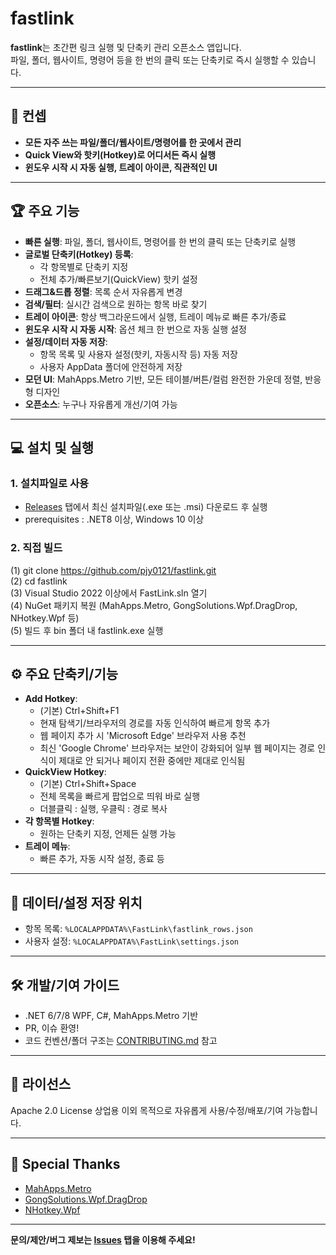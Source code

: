 # fastlink

**fastlink**는 초간편 링크 실행 및 단축키 관리 오픈소스 앱입니다.<br>
파일, 폴더, 웹사이트, 명령어 등을 한 번의 클릭 또는 단축키로 즉시 실행할 수 있습니다.

---

## 🚀 컨셉

- **모든 자주 쓰는 파일/폴더/웹사이트/명령어를 한 곳에서 관리**
- **Quick View와 핫키(Hotkey)로 어디서든 즉시 실행**
- **윈도우 시작 시 자동 실행, 트레이 아이콘, 직관적인 UI**

---

## 🏆 주요 기능

- **빠른 실행**: 파일, 폴더, 웹사이트, 명령어를 한 번의 클릭 또는 단축키로 실행
- **글로벌 단축키(Hotkey) 등록**:  
  - 각 항목별로 단축키 지정  
  - 전체 추가/빠른보기(QuickView) 핫키 설정
- **드래그&드롭 정렬**: 목록 순서 자유롭게 변경
- **검색/필터**: 실시간 검색으로 원하는 항목 바로 찾기
- **트레이 아이콘**: 항상 백그라운드에서 실행, 트레이 메뉴로 빠른 추가/종료
- **윈도우 시작 시 자동 시작**: 옵션 체크 한 번으로 자동 실행 설정
- **설정/데이터 자동 저장**:  
  - 항목 목록 및 사용자 설정(핫키, 자동시작 등) 자동 저장  
  - 사용자 AppData 폴더에 안전하게 저장
- **모던 UI**: MahApps.Metro 기반, 모든 테이블/버튼/컬럼 완전한 가운데 정렬, 반응형 디자인
- **오픈소스**: 누구나 자유롭게 개선/기여 가능

---

## 💻 설치 및 실행

### 1. 설치파일로 사용

- [Releases](https://github.com/pjy0121/fastlink/releases) 탭에서 최신 설치파일(.exe 또는 .msi) 다운로드 후 실행
- prerequisites : .NET8 이상, Windows 10 이상

### 2. 직접 빌드

(1) git clone https://github.com/pjy0121/fastlink.git<br>
(2) cd fastlink<br>
(3) Visual Studio 2022 이상에서 FastLink.sln 열기<br>
(4) NuGet 패키지 복원 (MahApps.Metro, GongSolutions.Wpf.DragDrop, NHotkey.Wpf 등)<br>
(5) 빌드 후 bin 폴더 내 fastlink.exe 실행

---

## ⚙️ 주요 단축키/기능

- **Add Hotkey**:  
  - (기본) Ctrl+Shift+F1
  - 현재 탐색기/브라우저의 경로를 자동 인식하여 빠르게 항목 추가
  - 웹 페이지 추가 시 'Microsoft Edge' 브라우저 사용 추천
  - 최신 'Google Chrome' 브라우저는 보안이 강화되어 일부 웹 페이지는 경로 인식이 제대로 안 되거나 페이지 전환 중에만 제대로 인식됨
- **QuickView Hotkey**:
  - (기본) Ctrl+Shift+Space
  - 전체 목록을 빠르게 팝업으로 띄워 바로 실행
  - 더블클릭 : 실행, 우클릭 : 경로 복사
- **각 항목별 Hotkey**:
  - 원하는 단축키 지정, 언제든 실행 가능
- **트레이 메뉴**:
  - 빠른 추가, 자동 시작 설정, 종료 등

---

## 📁 데이터/설정 저장 위치

- 항목 목록:
  `%LOCALAPPDATA%\FastLink\fastlink_rows.json`
- 사용자 설정:
  `%LOCALAPPDATA%\FastLink\settings.json`

---

## 🛠️ 개발/기여 가이드

- .NET 6/7/8 WPF, C#, MahApps.Metro 기반
- PR, 이슈 환영!  
- 코드 컨벤션/폴더 구조는 [CONTRIBUTING.md](CONTRIBUTING.md) 참고

---

## 📜 라이선스

Apache 2.0 License
상업용 이외 목적으로 자유롭게 사용/수정/배포/기여 가능합니다.

---

## 🙏 Special Thanks

- [MahApps.Metro](https://github.com/MahApps/MahApps.Metro)
- [GongSolutions.Wpf.DragDrop](https://github.com/punker76/gong-wpf-dragdrop)
- [NHotkey.Wpf](https://github.com/thomaslevesque/NHotkey)

---

**문의/제안/버그 제보는 [Issues](https://github.com/pjy0121/fastlink/issues) 탭을 이용해 주세요!**
